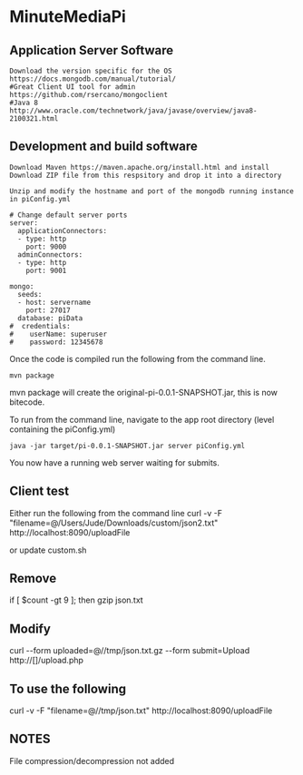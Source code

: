 # MinuteMediaPi


Application Server Software
------------

    Download the version specific for the OS
    https://docs.mongodb.com/manual/tutorial/
    #Great Client UI tool for admin
    https://github.com/rsercano/mongoclient
    #Java 8
    http://www.oracle.com/technetwork/java/javase/overview/java8-2100321.html
    
Development and build software
------------

    Download Maven https://maven.apache.org/install.html and install
    Download ZIP file from this respsitory and drop it into a directory
    
    Unzip and modify the hostname and port of the mongodb running instance in piConfig.yml
    
    # Change default server ports
    server:
      applicationConnectors:
      - type: http
        port: 9000
      adminConnectors:
      - type: http
        port: 9001
    
    mongo:
      seeds:
      - host: servername
        port: 27017
      database: piData
    #  credentials:
    #    userName: superuser
    #    password: 12345678
    
Once the code is compiled run the following from the command line.

    mvn package

mvn package will create the original-pi-0.0.1-SNAPSHOT.jar, this is now bitecode.

To run from the command line, navigate to the app root directory (level containing the piConfig.yml)

    java -jar target/pi-0.0.1-SNAPSHOT.jar server piConfig.yml
   
You now have a running web server waiting for submits.

Client test
------------

Either run the following from the command line
curl -v -F "filename=@/Users/Jude/Downloads/custom/json2.txt" http://localhost:8090/uploadFile

or update custom.sh

Remove
----------
if [ \$count -gt 9 ]; then
        gzip json.txt

Modify
----------
curl --form uploaded=@//tmp/json.txt.gz --form submit=Upload http://[]/upload.php

To use the following 
----------
curl -v -F "filename=@//tmp/json.txt" http://localhost:8090/uploadFile

NOTES 
----------
File compression/decompression not added
    
